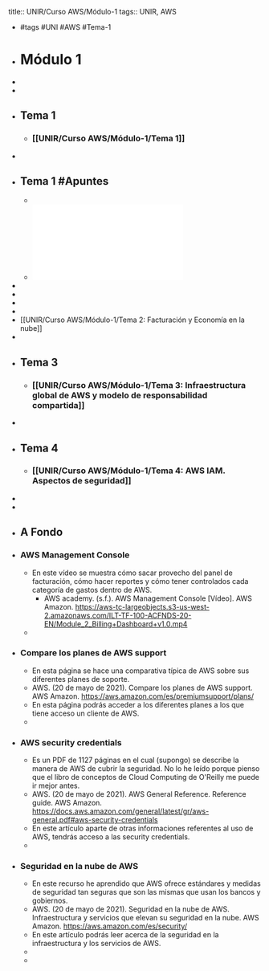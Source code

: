title:: UNIR/Curso AWS/Módulo-1
tags:: UNIR, AWS

- #tags #UNI #AWS #Tema-1
- # Módulo 1
-
-
- ## Tema 1
	- ### [[UNIR/Curso AWS/Módulo-1/Tema 1]]
-
- ## Tema 1 #Apuntes
	-
	- ![UNIR-AWS_Modulo-1.pdf](../assets/UNIR-AWS_Modulo-1_1664869606733_0.pdf)
-
-
-
-
- [[UNIR/Curso AWS/Módulo-1/Tema 2: Facturación y Economía en la nube]]
-
- ## Tema 3
	- ### [[UNIR/Curso AWS/Módulo-1/Tema 3: Infraestructura global de AWS y modelo de responsabilidad compartida]]
-
- ## Tema 4
	- ### [[UNIR/Curso AWS/Módulo-1/Tema 4: AWS IAM. Aspectos de seguridad]]
-
-
- ## A Fondo
- ### AWS Management Console
	- En este vídeo se muestra cómo sacar provecho del panel de facturación, cómo hacer reportes y cómo tener controlados cada categoría de gastos dentro de AWS.
		- AWS academy. (s.f.). AWS Management Console [Vídeo]. AWS Amazon.
		  https://aws-tc-largeobjects.s3-us-west-2.amazonaws.com/ILT-TF-100-ACFNDS-20-EN/Module_2_Billing+Dashboard+v1.0.mp4
	-
- ### Compare los planes de AWS support
	- En esta página se hace una comparativa típica de AWS sobre sus diferentes planes de soporte.
	- AWS. (20 de mayo de 2021). Compare los planes de AWS support. AWS Amazon.
	  https://aws.amazon.com/es/premiumsupport/plans/
	- En esta página podrás acceder a los diferentes planes a los que tiene acceso un cliente
	  de AWS.
	-
- ### AWS security credentials
	- Es un PDF de 1127 páginas en el cual (supongo) se describe la manera de AWS de cubrir la seguridad. No lo he leído porque pienso que el libro de conceptos de Cloud Computing de O'Reilly me puede ir mejor antes.
	- AWS. (20 de mayo de 2021). AWS General Reference. Reference guide. AWS Amazon.
	  https://docs.aws.amazon.com/general/latest/gr/aws-general.pdf#aws-security-credentials
	- En este artículo aparte de otras informaciones referentes al uso de AWS, tendrás
	  acceso a las security credentials.
	-
- ### Seguridad en la nube de AWS
	- En este recurso he aprendido que AWS ofrece estándares y medidas de seguridad tan seguras que son las mismas que usan los bancos y gobiernos.
	- AWS. (20 de mayo de 2021). Seguridad en la nube de AWS.
	  Infraestructura y servicios que elevan su seguridad en la nube. AWS Amazon.
	  https://aws.amazon.com/es/security/
	- En este artículo podrás leer acerca de la seguridad en la infraestructura y los servicios
	  de AWS.
	-
	-